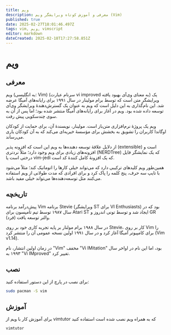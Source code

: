 ```yaml
---
title: ویم
description: معرفی و آموزش کوتاه ویرایشگر ویم (Vim)
published: true
date: 2025-02-27T18:01:46.497Z
tags: vim, ویم, vimscript
editor: markdown
dateCreated: 2025-02-18T17:27:58.851Z
---
```


# ویم
## معرفی
ویم (به انگلیسی: Vim) (سرنام عبارت vi improved به معنای وی‌آی بهبود یافته) یک ویرایشگر متن است که توسط برام مولینار در سال ۱۹۹۱ برای رایانه‌های آمیگا عرضه شد. این نام‌گذاری به این دلیل است که ویم به عنوان یک گسترش‌دهندهٔ ویرایشگر وی‌آی توسعه داده شده بود. ویم در آغاز برای رایانه‌های آمیگا منتشر شده بود؛ اما پس از آن به سوی چندسکویی پیش رفت.

ویم یک پروژهٔ نرم‌افزاری متن‌باز است. مولینار، نویسندهٔ آن، برای حمایت از کودکان اوگاندا کاربران را تشویق به بخشش برای مؤسسهٔ خیریه‌ای می‌کند که به آن کودکان یاری می‌رساند.

از دلایل علاقهٔ توسعه دهنده‌ها به ویم این است که افزونه پذیر (extensible) است و افزونه‌های زیادی برای ویم وجود دارد؛ مثلاً نردتری (NERDTree) که یک نمایشگر فایل درختی است یا vim-jedi که یک افزونهٔ کامل کنندهٔ کد است.

همین‌طور ویم کلیدهای ترکیبی دارد که می‌تواند خیلی کارها را اتوماتیک کند؛ مثلاً می‌شود با تایپ سه حرف، پنج کلمه را پاک کرد و برای افرادی که مدت طولانی از ویم استفاده می‌کنند مثل توسعه‌دهنده‌ها می‌تواند خیلی مفید باشد.
## تاریخچه
پیش‌درآمد برنامه Vim برنامه Stevie (ویرایشگر ST برای VI Enthusiasts) بود که در سال ۱۹۸۷ توسط تیم تامپسون برای Atari ST ایجاد شد و توسط تونی اندروز و GR (فرد) والتر توسعه یافت.

در سال ۱۹۸۸ برام مولنار بر پایه تجربه کاری خود بر روی Stevie، کار بر روی Vim را برای کامپیوتر آمیگا آغاز کرد و در سال ۱۹۹۱ اولین نسخه عمومی آن را منتشر کرد (Vim v1.14).

در زمان اولین انتشار، نام "Vim" مخفف "Vi IMitation" بود، اما این نام در اواخر سال ۱۹۹۳ به "Vi IMproved" تغییر کرد.

## نصب
برای نصب در پارچ از این دستور استفاده کنید:
```bash
sudo pacman -S vim
```
## آموزش
برای آموزش کار با ویم از vimtutor که به همراه ویم نصب شده است استفاده کنید
```bash
vimtutor
```













